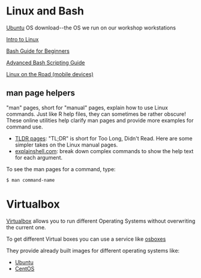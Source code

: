 # Linux and Bash

[Ubuntu][ubuntu] OS download--the OS we run on our workshop workstations

[Intro to Linux][itl]

[Bash Guide for Beginners][b4b]

[Advanced Bash Scripting Guide][abg]

[Linux on the Road (mobile devices)][lotr]

## man page helpers

"man" pages, short for "manual" pages, explain how to use Linux commands. Just like R help files, they can sometimes be rather obscure! These online utilities help clarify man pages and provide more examples for command use.

 - [TLDR pages][tldr-pages]: "TL;DR" is short for Too Long, Didn't Read. Here are some simpler takes on the
Linux manual pages.
 - [explainshell.com][explainshell]: break down complex commands to show the help text for each argument.
 
To see the man pages for a command, type:
````bash
$ man command-name
````

# Virtualbox

[Virtualbox][virtualbox] allows you to run different Operating Systems without overwriting the current one.

To get different Virtual boxes you can use a service like [osboxes][osboxes]

They provide already built images for different operating systems like:
- [Ubuntu][oxbubuntu]
- [CentOS][oxbcentos]

[virtualbox]: http://www.osboxes.org/ubuntu/
[osboxes]: https://www.osboxes.org
[oxbubuntu]: https://www.osboxes.org/ubuntu
[oxbcentos]: https://www.osboxes.org/centos
[ubuntu]: https://www.ubuntu.com/download
[itl]: http://tldp.org/LDP/intro-linux/html/index.html
[b4b]: http://tldp.org/LDP/Bash-Beginners-Guide/html/index.html
[abg]:http://tldp.org/LDP/abs/html/index.html
[lotr]: http://tldp.org/LDP/Mobile-Guide/html/index.html 
[tldr-pages]: http://tldr.ostera.io
[explainshell]: https://explainshell.com/
